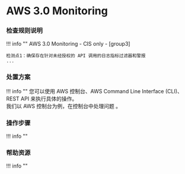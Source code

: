 # AWS 3.0 Monitoring

### 检查规则说明
!!! info ""
    AWS 3.0 Monitoring - CIS only - [group3]
    
    检测点1：确保存在针对未经授权的 API 调用的日志指标过滤器和警报
    ...


### 处置方案
!!! info ""
    您可以使用 AWS 控制台、AWS Command Line Interface (CLI)、REST API 来执行具体的操作。   
    我们以 AWS 控制台为例，在控制台中处理问题 。


### 操作步骤
!!! info ""




### 帮助资源
!!! info ""
    